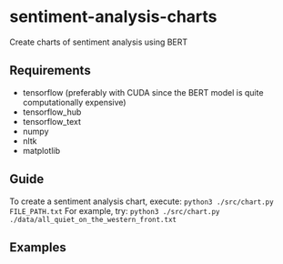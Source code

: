 # sentiment-analysis-charts
Create charts of sentiment analysis using BERT

## Requirements
- tensorflow (preferably with CUDA since the BERT model is quite computationally expensive)
- tensorflow_hub
- tensorflow_text
- numpy
- nltk
- matplotlib

## Guide
To create a sentiment analysis chart, execute: `python3 ./src/chart.py FILE_PATH.txt`
For example, try: `python3 ./src/chart.py ./data/all_quiet_on_the_western_front.txt`

## Examples
